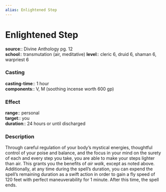 ```yaml
---
alias: Enlightened Step
---
```


# Enlightened Step 

**source**:: Divine Anthology pg. 12  
**school**:: transmutation (air, meditative)
**level**:: cleric 6, druid 6, shaman 6, warpriest 6

### Casting 

**casting-time**:: 1 hour  
**components**:: V, M (soothing incense worth 600 gp)

### Effect 

**range**:: personal  
**target**:: you  
**duration**:: 24 hours or until discharged

### Description 

Through careful regulation of your body’s mystical energies, thoughtful control of your poise and balance, and the focus in your mind on the surety of each and every step you take, you are able to make your steps lighter than air. This grants you the benefits of *air walk*, except as noted above. Additionally, at any time during the spell’s duration, you can expend the spell’s remaining duration as a swift action in order to gain a fly speed of 120 feet with perfect maneuverability for 1 minute. After this time, the spell ends.
